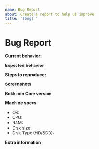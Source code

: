 ```yaml
---
name: Bug Report
about: Create a report to help us improve
title: '[bug] '
---
```


<!-- Please make sure you are posting an technical issue related to BOKKCOIN INC. -->

<!-- ISSUES MISSING IMPORTANT INFORMATION MAY BE CLOSED WITHOUT INVESTIGATION. -->

# Bug Report

**Current behavior:**
<!-- Describe how the bug manifests. -->

**Expected behavior**
<!-- Describe what the behavior would be without the bug. -->

**Steps to reproduce:**
<!--  Please explain the steps required to duplicate the issue, especially if you are able to provide a sample application or sample code -->

**Screenshots**
<!-- If the issue is related to the GUI, screenshots can be added to this issue via drag & drop. -->

**Bokkcoin Core version**
<!-- List the version number/commit ID, and if it is an official binary, self compiled or a distribution package such as PPA. -->

**Machine specs**
- OS:
- CPU:
- RAM:
- Disk size:
- Disk Type (HD/SDD):

**Extra information**
<!-- This is normally the contents of a `debug.log` or `config.log` file. Raw text or a link to a pastebin type site are preferred. -->
